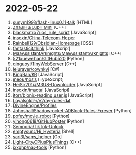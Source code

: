 # 2022-05-22

1. [sunym1993/flash-linux0.11-talk](https://github.com/sunym1993/flash-linux0.11-talk "你管这破玩意叫操作系统源码 — 像小说一样品读 Linux 0.11 核心代码") [HTML]
2. [ZhaJiHu/Cubli_Mini](https://github.com/ZhaJiHu/Cubli_Mini "") [C++]
3. [blackmatrix7/ios_rule_script](https://github.com/blackmatrix7/ios_rule_script "分流规则、重写写规则及脚本。") [JavaScript]
4. [insoxin/China-Telecom-Helper](https://github.com/insoxin/China-Telecom-Helper "中国电信助手,白嫖年入保底256+话费 .每月金豆领取(lv6,1000金豆),每日签到(随机金豆),每日喂食宠物.每日登录奖励领取(5金豆),查看我的云盘(10金豆),翻牌 (10金豆),查看我的订单 (5金豆),打开消息 (100金豆),当日分享 (50金豆),浏览生活频道 (5金豆),查看我的金豆 (5金豆),关注直播 (5金豆),观看直播15s (5金豆),打开消息 (100金豆),答问卷 (100金豆)") 
5. [Rainbell129/Obsidian-Homepage](https://github.com/Rainbell129/Obsidian-Homepage "A dashboard for your obsidian vault.") [CSS]
6. [fantasticit/think](https://github.com/fantasticit/think "云策文档是一款开源知识管理工具。通过独立的知识库空间，结构化地组织在线协作文档，实现知识的积累与沉淀，促进知识的复用与流通。") [JavaScript]
7. [MaaAssistantArknights/MaaAssistantArknights](https://github.com/MaaAssistantArknights/MaaAssistantArknights "《明日方舟》小助手，自动刷图、智能基建换班，全日常一键长草！") [C++]
8. [521xueweihan/GitHub520](https://github.com/521xueweihan/GitHub520 "😘 让你“爱”上 GitHub，解决访问时图裂、加载慢的问题。（无需安装）") [Python]
9. [qinguoyi/TinyWebServer](https://github.com/qinguoyi/TinyWebServer "🔥 Linux下C++轻量级Web服务器") [C++]
10. [leiurayer/downkyi](https://github.com/leiurayer/downkyi "哔哩下载姬downkyi，B站视频下载工具，支持批量下载，支持8K、HDR、杜比视界，提供工具箱（音视频提取、去水印等）。") [C#]
11. [KingRan/KR](https://github.com/KingRan/KR "") [JavaScript]
12. [ineo6/hosts](https://github.com/ineo6/hosts "GitHub最新hosts。解决GitHub图片无法显示，加速GitHub网页浏览。") [TypeScript]
13. [HeiSir2014/M3U8-Downloader](https://github.com/HeiSir2014/M3U8-Downloader "M3U8-Downloader 支持多线程、断点续传、加密视频下载缓存。") [JavaScript]
14. [insoxin/imaotai](https://github.com/insoxin/imaotai "i茅台app 每日自动预约 抢茅台") [JavaScript]
15. [itorr/bionic-reading.user.js](https://github.com/itorr/bionic-reading.user.js "网页英文前部加粗 用户脚本") [JavaScript]
16. [Loyalsoldier/v2ray-rules-dat](https://github.com/Loyalsoldier/v2ray-rules-dat "🦄 🎃 👻 V2Ray 路由规则文件加强版，可代替 V2Ray 官方 geoip.dat 和 geosite.dat，兼容 Shadowsocks-windows、Xray-core、Trojan-Go 和 leaf。Enhanced edition of V2Ray rules dat files, compatible with Xray-core, Shadowsocks-windows, Trojan-Go and leaf.") 
17. [DivineEngine/Profiles](https://github.com/DivineEngine/Profiles "🌐Dial-up Internet access") 
18. [Johnshall/Shadowrocket-ADBlock-Rules-Forever](https://github.com/Johnshall/Shadowrocket-ADBlock-Rules-Forever "提供多款 Shadowrocket 规则，拥有强劲的广告过滤功能。每日8时重新构建规则。") [Python]
19. [pofey/movie_robot](https://github.com/pofey/movie_robot "轻松便捷的与家人和朋友，一同享受多终端- 致的高品质私有化观影体验。") [Python]
20. [yihong0618/GitHubPoster](https://github.com/yihong0618/GitHubPoster "Make everything a GitHub svg poster and Skyline!") [Python]
21. [Semporia/TikTok-Unlock](https://github.com/Semporia/TikTok-Unlock "TikTok免拔卡解锁最新支持 iPhone （iOS 15.5） 、TikTok（V24.4.3）、TikTok TestFlight，支持更换地区 、发布视频 、 直播 、点赞评论、私聊等！") 
22. [emptysuns/Hi_Hysteria](https://github.com/emptysuns/Hi_Hysteria "Hello World！非钟国优化线路使用不佳？不想中转？hysteria一键搞定。") [Shell]
23. [sari3l/sams_helper](https://github.com/sari3l/sams_helper "山姆全自动抢购：普通商品、保供套餐；支持优惠券、无货添加、数量修正、金额限制、超重拆分、黑白名单") [Go]
24. [Light-City/CPlusPlusThings](https://github.com/Light-City/CPlusPlusThings "C++那些事") [C++]
25. [jxxghp/nas-tools](https://github.com/jxxghp/nas-tools "NAS媒体库资源归集、整理自动化工具") [Python]
